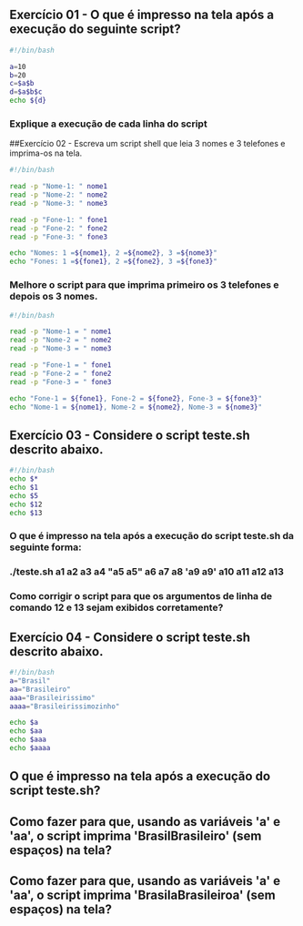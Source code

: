 ## Exercício 01 - O que é impresso na tela após a execução do seguinte script?

~~~bash
#!/bin/bash

a=10
b=20
c=$a$b
d=$a$b$c
echo ${d}
~~~

### Explique a execução de cada linha do script

##Exercício 02 - Escreva um script shell que leia 3 nomes e 3 telefones e imprima-os na tela.

~~~bash
#!/bin/bash

read -p "Nome-1: " nome1
read -p "Nome-2: " nome2
read -p "Nome-3: " nome3

read -p "Fone-1: " fone1
read -p "Fone-2: " fone2
read -p "Fone-3: " fone3

echo "Nomes: 1 =${nome1}, 2 =${nome2}, 3 =${nome3}"
echo "Fones: 1 =${fone1}, 2 =${fone2}, 3 =${fone3}"
~~~

### Melhore o script para que imprima primeiro os 3 telefones e depois os 3 nomes.

~~~bash
#!/bin/bash

read -p "Nome-1 = " nome1
read -p "Nome-2 = " nome2
read -p "Nome-3 = " nome3

read -p "Fone-1 = " fone1
read -p "Fone-2 = " fone2
read -p "Fone-3 = " fone3

echo "Fone-1 = ${fone1}, Fone-2 = ${fone2}, Fone-3 = ${fone3}"
echo "Nome-1 = ${nome1}, Nome-2 = ${nome2}, Nome-3 = ${nome3}"
~~~

## Exercício 03 - Considere o script teste.sh descrito abaixo.

~~~bash
#!/bin/bash
echo $*
echo $1
echo $5
echo $12
echo $13
~~~

### O que é impresso na tela após a execução do script teste.sh da seguinte forma:
### ./teste.sh a1 a2 a3 a4 "a5 a5" a6 a7 a8 'a9 a9' a10 a11 a12 a13</p>
### Como corrigir o script para que os argumentos de linha de comando 12 e 13 sejam exibidos corretamente?

## Exercício 04 - Considere o script teste.sh descrito abaixo.

~~~bash
#!/bin/bash
a="Brasil"
aa="Brasileiro"
aaa="Brasileirissimo"
aaaa="Brasileirissimozinho"
~~~

~~~bash
echo $a
echo $aa
echo $aaa
echo $aaaa
~~~

## O que é impresso na tela após a execução do script teste.sh?

## Como fazer para que, usando as variáveis 'a' e 'aa', o script imprima 'BrasilBrasileiro' (sem espaços) na tela?

## Como fazer para que, usando as variáveis 'a' e 'aa', o script imprima 'BrasilaBrasileiroa' (sem espaços) na tela?
